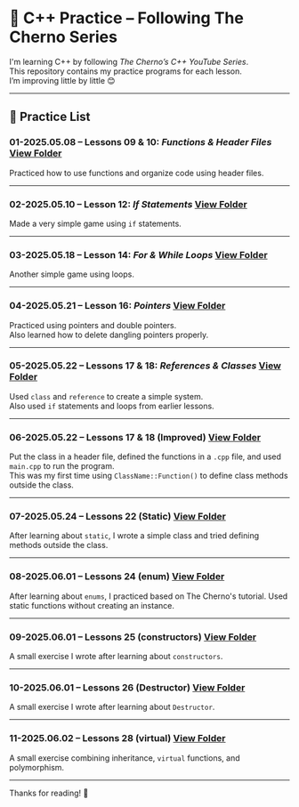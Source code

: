 # 📘 C++ Practice – Following The Cherno Series

I'm learning C++ by following *The Cherno’s C++ YouTube Series*.  
This repository contains my practice programs for each lesson.  
I’m improving little by little 😊

---

## 📂 Practice List

### 01-2025.05.08 – Lessons 09 & 10: *Functions & Header Files*  [View Folder](./01-2025.05.08)
Practiced how to use functions and organize code using header files.

---

### 02-2025.05.10 – Lesson 12: *If Statements*  [View Folder](./02-2025.05.10)
Made a very simple game using `if` statements.

---

### 03-2025.05.18 – Lesson 14: *For & While Loops*  [View Folder](./03-2025.05.18)
Another simple game using loops.

---

### 04-2025.05.21 – Lesson 16: *Pointers*  [View Folder](./04-2025.05.21)
Practiced using pointers and double pointers.  
Also learned how to delete dangling pointers properly.

---

### 05-2025.05.22 – Lessons 17 & 18: *References & Classes*  [View Folder](./05-2025.05.22)
Used `class` and `reference` to create a simple system.  
Also used `if` statements and loops from earlier lessons.

---

### 06-2025.05.22 – Lessons 17 & 18 (Improved)  [View Folder](./06-2025.05.22)
Put the class in a header file, defined the functions in a `.cpp` file, and used `main.cpp` to run the program.  
This was my first time using `ClassName::Function()` to define class methods outside the class.

---  

### 07-2025.05.24 – Lessons 22 (Static)  [View Folder](./07-2025.05.24)
After learning about `static`, I wrote a simple class and tried defining methods outside the class.

---  

### 08-2025.06.01 – Lessons 24 (enum)  [View Folder](./08-2025.06.01)
After learning about `enums`, I practiced based on The Cherno's tutorial.
Used static functions without creating an instance.

---  

### 09-2025.06.01 – Lessons 25 (constructors)  [View Folder](./09-2025.06.01)
A small exercise I wrote after learning about `constructors`.  

---  

### 10-2025.06.01 – Lessons 26 (Destructor)  [View Folder](./10-2025.06.01)
A small exercise I wrote after learning about `Destructor`.  
  
---  

### 11-2025.06.02 – Lessons 28 (virtual)  [View Folder](./11-2025.06.02)
A small exercise combining inheritance, `virtual` functions, and polymorphism.

---
Thanks for reading! 🙌

